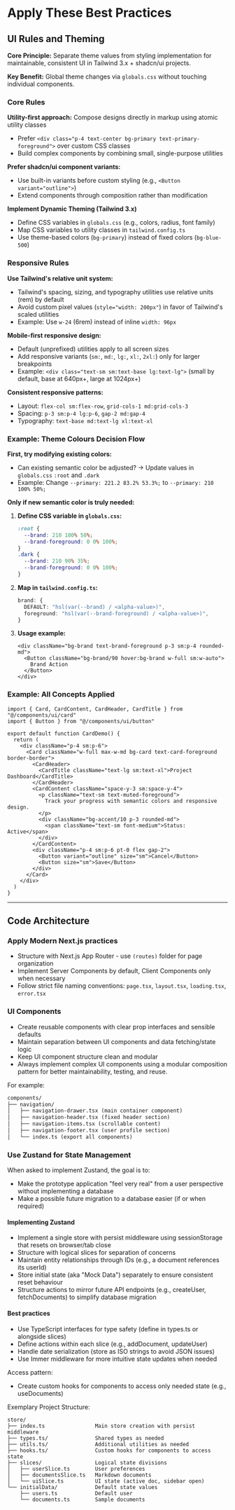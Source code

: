 # Apply These Best Practices

## UI Rules and Theming

**Core Principle:** Separate theme values from styling implementation for maintainable, consistent UI in Tailwind 3.x + shadcn/ui projects.

**Key Benefit:** Global theme changes via `globals.css` without touching individual components.

### Core Rules

**Utility-first approach:** Compose designs directly in markup using atomic utility classes
- Prefer `<div class="p-4 text-center bg-primary text-primary-foreground">` over custom CSS classes
- Build complex components by combining small, single-purpose utilities

**Prefer shadcn/ui component variants:**
- Use built-in variants before custom styling (e.g., `<Button variant="outline">`)
- Extend components through composition rather than modification

**Implement Dynamic Theming (Tailwind 3.x)**
- Define CSS variables in `globals.css` (e.g., colors, radius, font family)
- Map CSS variables to utility classes in `tailwind.config.ts`
- Use theme-based colors (`bg-primary`) instead of fixed colors (`bg-blue-500`)

### Responsive Rules

**Use Tailwind's relative unit system:**
- Tailwind's spacing, sizing, and typography utilities use relative units (rem) by default
- Avoid custom pixel values (`style="width: 200px"`) in favor of Tailwind's scaled utilities
- Example: Use `w-24` (6rem) instead of inline `width: 96px`

**Mobile-first responsive design:** 
- Default (unprefixed) utilities apply to all screen sizes
- Add responsive variants (`sm:`, `md:`, `lg:`, `xl:`, `2xl:`) only for larger breakpoints
- Example: `<div class="text-sm sm:text-base lg:text-lg">` (small by default, base at 640px+, large at 1024px+)

**Consistent responsive patterns:**
- Layout: `flex-col sm:flex-row`, `grid-cols-1 md:grid-cols-3`
- Spacing: `p-3 sm:p-4 lg:p-6`, `gap-2 md:gap-4`
- Typography: `text-base md:text-lg xl:text-xl`

### Example: Theme Colours Decision Flow

**First, try modifying existing colors:**
- Can existing semantic color be adjusted? → Update values in `globals.css` `:root` and `.dark`
- Example: Change `--primary: 221.2 83.2% 53.3%;` to `--primary: 210 100% 50%;`

**Only if new semantic color is truly needed:**

1. **Define CSS variable in `globals.css`:**

   ```css
   :root { 
     --brand: 210 100% 50%; 
     --brand-foreground: 0 0% 100%;
   }
   .dark { 
     --brand: 210 90% 35%; 
     --brand-foreground: 0 0% 100%;
   }
   ```

2. **Map in `tailwind.config.ts`:**
   
   ```typescript
   brand: {
     DEFAULT: "hsl(var(--brand) / <alpha-value>)",
     foreground: "hsl(var(--brand-foreground) / <alpha-value>)",
   }
   ```

3. **Usage example:**

   ```tsx
   <div className="bg-brand text-brand-foreground p-3 sm:p-4 rounded-md">
     <Button className="bg-brand/90 hover:bg-brand w-full sm:w-auto">
       Brand Action
     </Button>
   </div>
   ```

### Example: All Concepts Applied

```tsx
import { Card, CardContent, CardHeader, CardTitle } from "@/components/ui/card"
import { Button } from "@/components/ui/button"

export default function CardDemo() {
  return (
    <div className="p-4 sm:p-6">
      <Card className="w-full max-w-md bg-card text-card-foreground border-border">
        <CardHeader>
          <CardTitle className="text-lg sm:text-xl">Project Dashboard</CardTitle>
        </CardHeader>
        <CardContent className="space-y-3 sm:space-y-4">
          <p className="text-sm text-muted-foreground">
            Track your progress with semantic colors and responsive design.
          </p>
          <div className="bg-accent/10 p-3 rounded-md">
            <span className="text-sm font-medium">Status: Active</span>
          </div>
        </CardContent>
        <div className="p-4 sm:p-6 pt-0 flex gap-2">
          <Button variant="outline" size="sm">Cancel</Button>
          <Button size="sm">Save</Button>
        </div>
      </Card>
    </div>
  )
}
```

---

## Code Architecture

### Apply Modern Next.js practices
- Structure with Next.js App Router - use `(routes)` folder for page organization
- Implement Server Components by default, Client Components only when necessary
- Follow strict file naming conventions: `page.tsx`, `layout.tsx`, `loading.tsx`, `error.tsx`

### UI Components
- Create reusable components with clear prop interfaces and sensible defaults
- Maintain separation between UI components and data fetching/state logic
- Keep UI component structure clean and modular
- Always implement complex UI components using a modular composition pattern for better maintainability, testing, and reuse. 

For example:

```txt
components/
├── navigation/
│   ├── navigation-drawer.tsx (main container component)
│   ├── navigation-header.tsx (fixed header section)
│   ├── navigation-items.tsx (scrollable content)
│   ├── navigation-footer.tsx (user profile section)
│   └── index.ts (export all components)
```

### Use Zustand for State Management
When asked to implement Zustand, the goal is to:
- Make the prototype application "feel very real" from a user perspective without implementing a database
- Make a possible future migration to a database easier (if or when required)

#### Implementing Zustand
- Implement a single store with persist middleware using sessionStorage that resets on browser/tab close
- Structure with logical slices for separation of concerns
- Maintain entity relationships through IDs (e.g., a document references its userId)
- Store initial state (aka "Mock Data") separately to ensure consistent reset behaviour
- Structure actions to mirror future API endpoints (e.g., createUser, fetchDocuments) to simplify database migration

#### Best practices
- Use TypeScript interfaces for type safety (define in types.ts or alongside slices)
- Define actions within each slice (e.g., addDocument, updateUser)
- Handle date serialization (store as ISO strings to avoid JSON issues)
- Use Immer middleware for more intuitive state updates when needed

Access pattern:
- Create custom hooks for components to access only needed state (e.g., useDocuments)

Exemplary Project Structure:

```
store/
├── index.ts                Main store creation with persist middleware
├── types.ts/               Shared types as needed
├── utils.ts/               Additional utilities as needed
├── hooks.ts/               Custom hooks for components to access state
├── slices/                 Logical state divisions
│   ├── userSlice.ts        User preferences
│   ├── documentsSlice.ts   Markdown documents
│   └── uiSlice.ts          UI state (active doc, sidebar open)
└── initialData/            Default state values
    ├── users.ts            Default user
    └── documents.ts        Sample documents
```